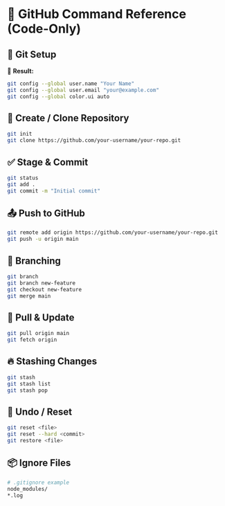 # 🚀 GitHub Command Reference (Code-Only)

## 🔧 Git Setup
🔸 **Result:**
```bash
git config --global user.name "Your Name"
git config --global user.email "your@example.com"
git config --global color.ui auto
```

## 📁 Create / Clone Repository
```bash
git init
git clone https://github.com/your-username/your-repo.git
```

## ✅ Stage & Commit
```bash
git status
git add .
git commit -m "Initial commit"
```

## 📤 Push to GitHub
```bash
git remote add origin https://github.com/your-username/your-repo.git
git push -u origin main
```

## 🌱 Branching
```bash
git branch
git branch new-feature
git checkout new-feature
git merge main
```

## 🔄 Pull & Update
```bash
git pull origin main
git fetch origin
```

## 🔥 Stashing Changes
```bash
git stash
git stash list
git stash pop
```

## 🧹 Undo / Reset
```bash
git reset <file>
git reset --hard <commit>
git restore <file>
```

## 📦 Ignore Files
```bash
# .gitignore example
node_modules/
*.log
